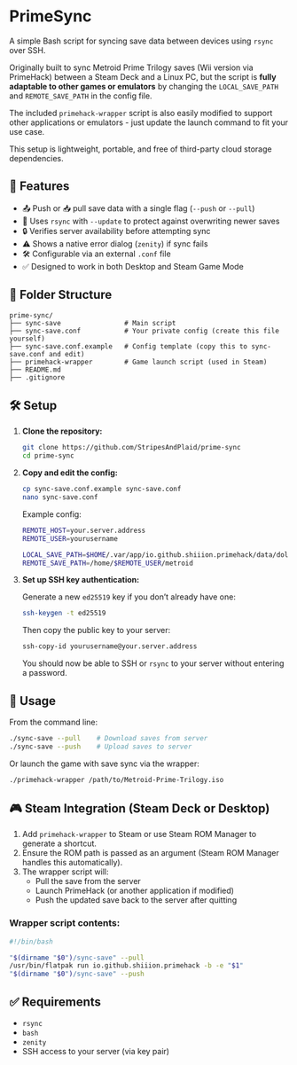 # PrimeSync

A simple Bash script for syncing save data between devices using `rsync` over SSH.  

Originally built to sync Metroid Prime Trilogy saves (Wii version via PrimeHack) between a Steam Deck and a Linux PC, but the script is **fully adaptable to other games or emulators** by changing the `LOCAL_SAVE_PATH` and `REMOTE_SAVE_PATH` in the config file.

The included `primehack-wrapper` script is also easily modified to support other applications or emulators - just update the launch command to fit your use case.

This setup is lightweight, portable, and free of third-party cloud storage dependencies.

## 🔧 Features

- 📤 Push or 📥 pull save data with a single flag (`--push` or `--pull`)
- 💾 Uses `rsync` with `--update` to protect against overwriting newer saves
- 🔒 Verifies server availability before attempting sync
- ⚠️ Shows a native error dialog (`zenity`) if sync fails
- 🛠 Configurable via an external `.conf` file
- ✅ Designed to work in both Desktop and Steam Game Mode

## 📁 Folder Structure

```
prime-sync/
├── sync-save                # Main script
├── sync-save.conf           # Your private config (create this file yourself)
├── sync-save.conf.example   # Config template (copy this to sync-save.conf and edit)
├── primehack-wrapper        # Game launch script (used in Steam)
├── README.md
├── .gitignore
```

## 🛠 Setup

1. **Clone the repository:**

   ```bash
   git clone https://github.com/StripesAndPlaid/prime-sync
   cd prime-sync
   ```

2. **Copy and edit the config:**

   ```bash
   cp sync-save.conf.example sync-save.conf
   nano sync-save.conf
   ```

   Example config:

   ```bash
   REMOTE_HOST=your.server.address
   REMOTE_USER=yourusername

   LOCAL_SAVE_PATH=$HOME/.var/app/io.github.shiiion.primehack/data/dolphin-emu/Wii/title/00010000/52334d45/data
   REMOTE_SAVE_PATH=/home/$REMOTE_USER/metroid
   ```

3. **Set up SSH key authentication:**

   Generate a new `ed25519` key if you don’t already have one:

   ```bash
   ssh-keygen -t ed25519
   ```

   Then copy the public key to your server:

   ```bash
   ssh-copy-id yourusername@your.server.address
   ```

   You should now be able to SSH or `rsync` to your server without entering a password.

## 🚀 Usage

From the command line:

```bash
./sync-save --pull    # Download saves from server
./sync-save --push    # Upload saves to server
```

Or launch the game with save sync via the wrapper:

```bash
./primehack-wrapper /path/to/Metroid-Prime-Trilogy.iso
```

## 🎮 Steam Integration (Steam Deck or Desktop)

1. Add `primehack-wrapper` to Steam or use Steam ROM Manager to generate a shortcut.
2. Ensure the ROM path is passed as an argument (Steam ROM Manager handles this automatically).
3. The wrapper script will:
   - Pull the save from the server
   - Launch PrimeHack (or another application if modified)
   - Push the updated save back to the server after quitting

### Wrapper script contents:

```bash
#!/bin/bash

"$(dirname "$0")/sync-save" --pull
/usr/bin/flatpak run io.github.shiiion.primehack -b -e "$1"
"$(dirname "$0")/sync-save" --push
```

## ✅ Requirements

- `rsync`
- `bash`
- `zenity`
- SSH access to your server (via key pair)
